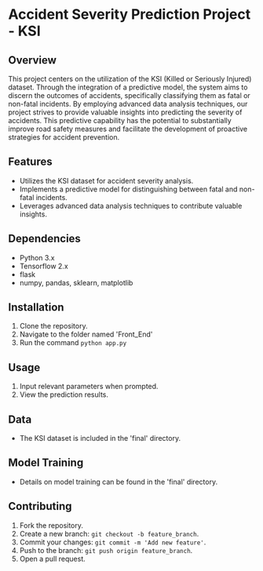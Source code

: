 # Accident Severity Prediction Project - KSI

## Overview
This project centers on the utilization of the KSI (Killed or Seriously Injured) dataset. Through the integration of a predictive model, the system aims to discern the outcomes of accidents, specifically classifying them as fatal or non-fatal incidents. By employing advanced data analysis techniques, our project strives to provide valuable insights into predicting the severity of accidents. This predictive capability has the potential to substantially improve road safety measures and facilitate the development of proactive strategies for accident prevention.

## Features
- Utilizes the KSI dataset for accident severity analysis.
- Implements a predictive model for distinguishing between fatal and non-fatal incidents.
- Leverages advanced data analysis techniques to contribute valuable insights.

## Dependencies
- Python 3.x
- Tensorflow 2.x
- flask
- numpy, pandas, sklearn, matplotlib

## Installation
1. Clone the repository.
2. Navigate to the folder named 'Front_End'
3. Run the command `python app.py`

## Usage
1. Input relevant parameters when prompted.
2. View the prediction results.

## Data
- The KSI dataset is included in the 'final' directory.

## Model Training
- Details on model training can be found in the 'final' directory.

## Contributing
1. Fork the repository.
2. Create a new branch: `git checkout -b feature_branch`.
3. Commit your changes: `git commit -m 'Add new feature'`.
4. Push to the branch: `git push origin feature_branch`.
5. Open a pull request.


